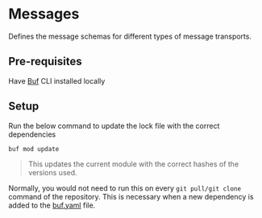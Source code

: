 # Messages

Defines the message schemas for different types of message transports.

## Pre-requisites

Have [Buf](https://docs.buf.build/installation) CLI installed locally

## Setup

Run the below command to update the lock file with the correct dependencies

```shell
buf mod update
```

> This updates the current module with the correct hashes of the versions used.

Normally, you would not need to run this on every `git pull/git clone` command of the repository. This is necessary when a new dependency is added to the [buf.yaml](./buf.yaml) file.
